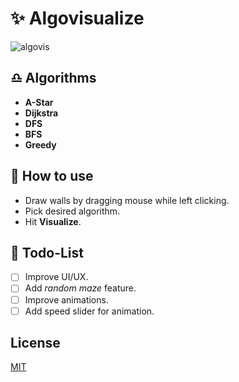 # ✨ Algovisualize

![algovis](https://user-images.githubusercontent.com/42354803/69748066-8f35da00-116d-11ea-8cab-8686ffacbb13.gif)

## ♎ Algorithms
- **A-Star**
- **Dijkstra**
- **DFS**
- **BFS**
- **Greedy** 

## 🚀 How to use
- Draw walls by dragging mouse while left clicking.
- Pick desired algorithm.
- Hit **Visualize**.

## 🎯 Todo-List
- [ ] Improve UI/UX.
- [ ] Add *random maze* feature.
- [ ] Improve animations.
- [ ] Add speed slider for animation.

## License
[MIT](https://github.com/hv7214/Algovisualize/blob/master/LICENSE)
